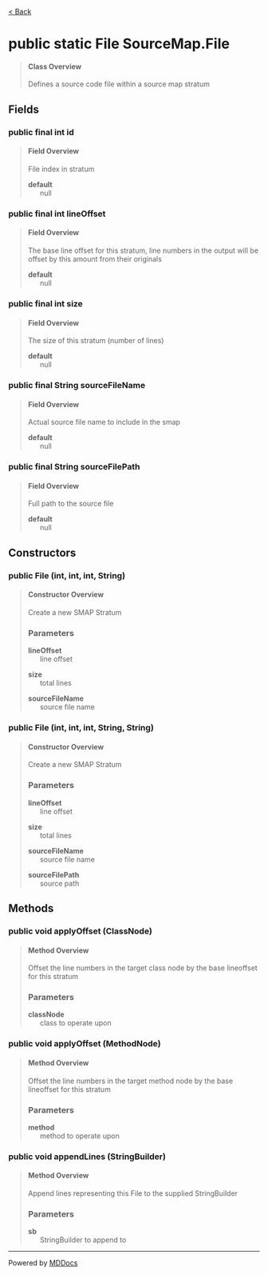 [< Back](../README.md)
# public static File SourceMap.File #
>#### Class Overview ####
>Defines a source code file within a source map stratum
## Fields ##
### public final int id ###
>#### Field Overview ####
>File index in stratum
>
>**default**<br />
>&nbsp;&nbsp;&nbsp;&nbsp;&nbsp;&nbsp;null
>
### public final int lineOffset ###
>#### Field Overview ####
>The base line offset for this stratum, line numbers in the output
 will be offset by this amount from their originals
>
>**default**<br />
>&nbsp;&nbsp;&nbsp;&nbsp;&nbsp;&nbsp;null
>
### public final int size ###
>#### Field Overview ####
>The size of this stratum (number of lines)
>
>**default**<br />
>&nbsp;&nbsp;&nbsp;&nbsp;&nbsp;&nbsp;null
>
### public final String sourceFileName ###
>#### Field Overview ####
>Actual source file name to include in the smap
>
>**default**<br />
>&nbsp;&nbsp;&nbsp;&nbsp;&nbsp;&nbsp;null
>
### public final String sourceFilePath ###
>#### Field Overview ####
>Full path to the source file
>
>**default**<br />
>&nbsp;&nbsp;&nbsp;&nbsp;&nbsp;&nbsp;null
>
## Constructors ##
### public File (int, int, int, String) ###
>#### Constructor Overview ####
>Create a new SMAP Stratum
>
>### Parameters ###
>**lineOffset**<br />
>&nbsp;&nbsp;&nbsp;&nbsp;&nbsp;&nbsp;line offset
>
>**size**<br />
>&nbsp;&nbsp;&nbsp;&nbsp;&nbsp;&nbsp;total lines
>
>**sourceFileName**<br />
>&nbsp;&nbsp;&nbsp;&nbsp;&nbsp;&nbsp;source file name
>
### public File (int, int, int, String, String) ###
>#### Constructor Overview ####
>Create a new SMAP Stratum
>
>### Parameters ###
>**lineOffset**<br />
>&nbsp;&nbsp;&nbsp;&nbsp;&nbsp;&nbsp;line offset
>
>**size**<br />
>&nbsp;&nbsp;&nbsp;&nbsp;&nbsp;&nbsp;total lines
>
>**sourceFileName**<br />
>&nbsp;&nbsp;&nbsp;&nbsp;&nbsp;&nbsp;source file name
>
>**sourceFilePath**<br />
>&nbsp;&nbsp;&nbsp;&nbsp;&nbsp;&nbsp;source path
>
## Methods ##
### public void applyOffset (ClassNode) ###
>#### Method Overview ####
>Offset the line numbers in the target class node by the base
 lineoffset for this stratum
>
>### Parameters ###
>**classNode**<br />
>&nbsp;&nbsp;&nbsp;&nbsp;&nbsp;&nbsp;class to operate upon
>
### public void applyOffset (MethodNode) ###
>#### Method Overview ####
>Offset the line numbers in the target method node by the base
 lineoffset for this stratum
>
>### Parameters ###
>**method**<br />
>&nbsp;&nbsp;&nbsp;&nbsp;&nbsp;&nbsp;method to operate upon
>
### public void appendLines (StringBuilder) ###
>#### Method Overview ####
>Append lines representing this File to the supplied StringBuilder
>
>### Parameters ###
>**sb**<br />
>&nbsp;&nbsp;&nbsp;&nbsp;&nbsp;&nbsp;StringBuilder to append to
>

---
Powered by [MDDocs](https://github.com/VRCube/MDDocs)